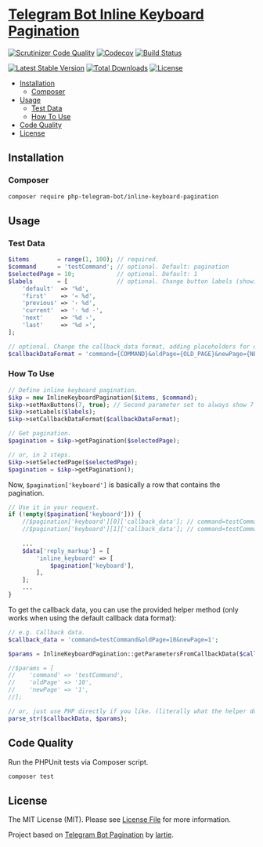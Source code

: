 # [Telegram Bot Inline Keyboard Pagination][github-tgbot-ikp]

[![Scrutinizer Code Quality][code-quality-badge]][code-quality]
[![Codecov][code-coverage-badge]][code-coverage]
[![Build Status][build-status-badge]][build-status]

[![Latest Stable Version][latest-version-badge]][packagist-tgbot-ikp]
[![Total Downloads][total-downloads-badge]][packagist-tgbot-ikp]
[![License][license-badge]][license]

- [Installation](#installation)
    - [Composer](#composer)
- [Usage](#usage)
    - [Test Data](#test-data)
    - [How To Use](#how-to-use)
- [Code Quality](#code-quality)
- [License](#license)

## Installation

### Composer

```bash
composer require php-telegram-bot/inline-keyboard-pagination
```

## Usage

### Test Data

```php
$items        = range(1, 100); // required. 
$command      = 'testCommand'; // optional. Default: pagination
$selectedPage = 10;            // optional. Default: 1
$labels       = [              // optional. Change button labels (showing defaults)
    'default'  => '%d',
    'first'    => '« %d',
    'previous' => '‹ %d',
    'current'  => '· %d ·',
    'next'     => '%d ›',
    'last'     => '%d »',
];

// optional. Change the callback_data format, adding placeholders for data (showing default)
$callbackDataFormat = 'command={COMMAND}&oldPage={OLD_PAGE}&newPage={NEW_PAGE}'
```

### How To Use

```php
// Define inline keyboard pagination.
$ikp = new InlineKeyboardPagination($items, $command);
$ikp->setMaxButtons(7, true); // Second parameter set to always show 7 buttons if possible.
$ikp->setLabels($labels);
$ikp->setCallbackDataFormat($callbackDataFormat);

// Get pagination.
$pagination = $ikp->getPagination($selectedPage);

// or, in 2 steps.
$ikp->setSelectedPage($selectedPage);
$pagination = $ikp->getPagination();
```

Now, `$pagination['keyboard']` is basically a row that contains the pagination.

```php
// Use it in your request.
if (!empty($pagination['keyboard'])) {
    //$pagination['keyboard'][0]['callback_data']; // command=testCommand&oldPage=10&newPage=1
    //$pagination['keyboard'][1]['callback_data']; // command=testCommand&oldPage=10&newPage=7
    
    ...
    $data['reply_markup'] = [
        'inline_keyboard' => [
            $pagination['keyboard'],
        ],
    ];
    ...
}
```

To get the callback data, you can use the provided helper method (only works when using the default callback data format):

```php
// e.g. Callback data.
$callback_data = 'command=testCommand&oldPage=10&newPage=1';

$params = InlineKeyboardPagination::getParametersFromCallbackData($callbackData);

//$params = [
//    'command' => 'testCommand',
//    'oldPage' => '10',
//    'newPage' => '1',
//];

// or, just use PHP directly if you like. (literally what the helper does!)
parse_str($callbackData, $params);
```

## Code Quality

Run the PHPUnit tests via Composer script.

```bash
composer test
```

## License

The MIT License (MIT). Please see [License File][license] for more information.

Project based on [Telegram Bot Pagination][github-lartie-tbp] by [lartie][github-lartie].


[github-tgbot-ikp]: https://github.com/php-telegram-bot/inline-keyboard-pagination "PHP Telegram Bot Inline Keyboard Pagination on GitHub"
[packagist-tgbot-ikp]: https://packagist.org/packages/php-telegram-bot/inline-keyboard-pagination "PHP Telegram Bot Inline Keyboard Pagination on Packagist"
[license]: https://github.com/php-telegram-bot/inline-keyboard-pagination/blob/master/LICENSE "PHP Telegram Bot Inline Keyboard Pagination license"

[code-quality-badge]: https://img.shields.io/scrutinizer/g/php-telegram-bot/inline-keyboard-pagination.svg
[code-quality]: https://scrutinizer-ci.com/g/php-telegram-bot/inline-keyboard-pagination/?branch=master "Code quality on Scrutinizer"
[code-coverage-badge]: https://img.shields.io/codecov/c/github/php-telegram-bot/inline-keyboard-pagination.svg
[code-coverage]: https://codecov.io/gh/php-telegram-bot/inline-keyboard-pagination "Code coverage on Codecov"
[build-status-badge]: https://img.shields.io/travis/php-telegram-bot/inline-keyboard-pagination.svg
[build-status]: https://travis-ci.com/php-telegram-bot/inline-keyboard-pagination "Build status on Travis-CI"

[latest-version-badge]: https://img.shields.io/packagist/v/php-telegram-bot/inline-keyboard-pagination.svg
[total-downloads-badge]: https://img.shields.io/packagist/dt/php-telegram-bot/inline-keyboard-pagination.svg
[license-badge]: https://img.shields.io/packagist/l/php-telegram-bot/inline-keyboard-pagination.svg

[github-lartie-tbp]: https://github.com/lartie/Telegram-Bot-Pagination "Telegram Bot Pagination by Lartie on GitHub"
[github-lartie]: https://github.com/lartie "Lartie on GitHub"
